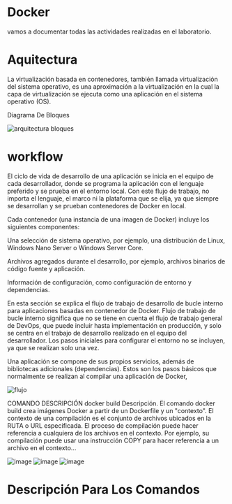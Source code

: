 # Docker

vamos a documentar todas las actividades realizadas
en el laboratorio.
# Aquitectura

La virtualización basada en contenedores, también llamada virtualización del sistema operativo, 
es una aproximación a la virtualización en la cual la capa de virtualización se ejecuta como una aplicación en el sistema operativo (OS).

 Diagrama De Bloques

![arquitectura bloques](https://user-images.githubusercontent.com/100426946/187724083-226fd1de-0ab0-4328-a485-ae401a14e673.jpg)

# workflow
El ciclo de vida de desarrollo de una aplicación se inicia en el equipo de cada desarrollador, donde se programa la aplicación con el lenguaje preferido y se prueba en el entorno local. Con este flujo de trabajo, no importa el lenguaje, el marco ni la plataforma que se elija, ya que siempre se desarrollan y se prueban contenedores de Docker en local.

Cada contenedor (una instancia de una imagen de Docker) incluye los siguientes componentes:

Una selección de sistema operativo, por ejemplo, una distribución de Linux, Windows Nano Server o Windows Server Core.

Archivos agregados durante el desarrollo, por ejemplo, archivos binarios de código fuente y aplicación.

Información de configuración, como configuración de entorno y dependencias.



En esta sección se explica el flujo de trabajo de desarrollo de bucle interno para aplicaciones basadas en contenedor de Docker. Flujo de trabajo de bucle interno significa que no se tiene en cuenta el flujo de trabajo general de DevOps, que puede incluir hasta implementación en producción, y solo se centra en el trabajo de desarrollo realizado en el equipo del desarrollador. Los pasos iniciales para configurar el entorno no se incluyen, ya que se realizan solo una vez.

Una aplicación se compone de sus propios servicios, además de bibliotecas adicionales (dependencias). Estos son los pasos básicos que normalmente se realizan al compilar una aplicación de Docker,
 
![flujo](https://user-images.githubusercontent.com/100426946/187731047-ff529c6f-1766-40a4-802b-03960c34c870.png)

COMANDO	DESCRIPCIÓN
docker build	Descripción. El comando docker build crea imágenes Docker a partir de un Dockerfile y un "contexto". El contexto de una compilación es el conjunto de archivos ubicados en la RUTA o URL especificada. El proceso de compilación puede hacer referencia a cualquiera de los archivos en el contexto. Por ejemplo, su compilación puede usar una instrucción COPY para hacer referencia a un archivo en el contexto...

![image](https://user-images.githubusercontent.com/100426946/187739072-3694f8d2-d28b-4ede-8d96-53056722f456.png)
![image](https://user-images.githubusercontent.com/100426946/187739152-4a3ac2b4-b06a-4a1f-bef6-d675e501b9c9.png)
![image](https://user-images.githubusercontent.com/100426946/187739245-f799891a-f06f-4285-bc65-9e8b32411613.png)

# Descripción Para Los Comandos

